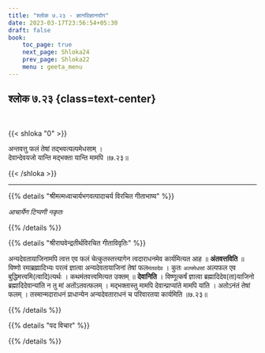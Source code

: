 ```yaml
---
title: "श्लोक ७.२३ - ज्ञानविज्ञानयोग"
date: 2023-03-17T23:56:54+05:30
draft: false
book:
    toc_page: true
    next_page: Shloka24
    prev_page: Shloka22
    menu : geeta_menu
---
```




## श्लोक ७.२३  {class=text-center}

<br/>

{{< shloka  "0"  >}}

अन्तवत्तु फलं तेषां तद्भवत्यल्पमेधसाम् ।  
देवान्देवयजो यान्ति मद्भक्ता यान्ति मामपि ॥७.२३॥

{{< /shloka >}}

---


{{% details "श्रीमत्मध्वाचार्यभगवत्पादाचर्य विरचित  गीताभाष्य" %}}

*आचार्येण टिप्पणी नकृतः*

{{% /details %}}



{{% details "श्रीराघवेन्द्रतीर्थविरचित गीताविवृतिः" %}}

अन्यदेवतायाजिनामपि त्वत्त एव फलं चेत्कुतस्तत्त्यागेन 
त्वदाराधनमेव कार्यमित्यत आह ॥ **अंतवत्तविति** ॥ 
विष्णो रमाब्रह्मादिभ्यः परत्वं ज्ञात्वा
अन्यदेवतायाजिनां तेषां फल`मंतवदेव` । 
कुतः `अल्पमेधसां` अल्पफल एव
बुद्धिमत्त्वमि(त्वादि)त्यर्थः । कथमंतवत्त्वमित्यत उक्तम्‌ ॥
**देवानिति** । विष्णूत्कर्षं ज्ञात्वा ब्रह्मादिदेव(ता)याजिनो 
ब्रह्मादिदेवान्यांति न तु मां अतोंऽतवत्फलम्‌ । मद्भक्तास्तु 
मामपि देवान्प्राप्यांते मामपि यांति । अतोऽनंतं तेषां फलम्‌ । 
तस्मान्मदाराधनं प्राधान्येन अन्यदेवताराधनं च परिवारतया
कार्यमिति ॥७.२३॥


{{% /details %}}



{{% details "पद विचार" %}}


{{% /details %}}
